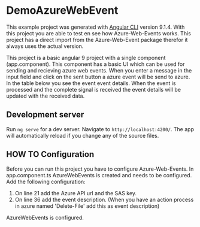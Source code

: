 # DemoAzureWebEvent

This example project was generated with [Angular CLI](https://github.com/angular/angular-cli) version 9.1.4.
With this project you are able to test en see how Azure-Web-Events works.
This project has a direct import from the Azure-Web-Event package therefor it always uses the actual version.

This project is a basic angular 9 project with a single component (app.component).
This component has a basic UI which can be used for sending and recieving azure web events.
When you enter a message in the input field and click on the sent button a azure event will be send to azure.
In the table below you see the event event details. When the event is processed and the complete signal is received the event details will be updated with the received data.

## Development server

Run `ng serve` for a dev server. Navigate to `http://localhost:4200/`. The app will automatically reload if you change any of the source files.

## HOW TO Configuration

Before you can run this project you have to configure Azure-Web-Events.
In app.component.ts AzureWebEvents is created and needs to be configured.
Add the following configuration:
1. On line 21 add the Azure API url and the SAS key.
2. On line 36 add the event description. (When you have an action process in azure named 'Delete-File' add this as event description)

AzureWebEvents is configured.



